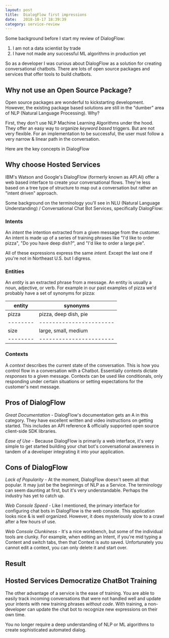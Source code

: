 ```yaml
---
layout: post
title:  DialogFlow first impressions
date:   2018-10-17 18:39:39
category: service-review
---
```


Some background before I start my review of DialogFlow:

1. I am not a data scientist by trade
2. I have not made any successful ML algorithms in production yet

So as a developer I was curious about DialogFlow as a solution for creating conversational chatbots. There are lots of open source packages and services that offer tools to build chatbots.

## Why not use an Open Source Package?

Open source packages are wonderful to kickstarting development. However, the existing package based solutions are still in the "dumber" area of NLP (Natural Language Processing). Why?

First, they don't use NLP Machine Learning Algorithms under the hood. They offer an easy way to organize _keyword based_ triggers. But are not very flexible. For an implementation to be successful, the user must follow a very narrow & linear path in the conversation.

Here are the key concepts in DialogFlow

## Why choose Hosted Services

IBM's Watson and Google's DialogFlow (formerly known as API.AI) offer a web based interface to create your conversational flows. They're less based on a tree type of structure to map out a conversation but rather an "intent driven" approach.

Some background on the terminology you'll see in NLU (Natural Language Understanding) / Conversational Chat Bot Services, specifically DialogFlow:

### Intents

An _intent_ the intention extracted from a given message from the customer. An intent is made up of a series of training phrases like "I'd like to order pizza", "Do you have deep dish?", and "I'd like to order a large pie".

All of these expressions express the same _intent_. Except the last one if you're not in Northeast U.S. but I digress.

### Entities

An _entity_ is an extracted phrase from a message. An entity is usually a noun, adjective, or verb. For example in our past examples of pizza we'd probably have a set of synonyms for pizza:


| entity | synonyms |
|--------|----------|
| pizza  | pizza, deep dish, pie |
|--------|-----------------------|
| size   | large, small, medium  |
|--------|-----------------------|

### Contexts

A _context_ describes the current state of the conversation. This is how you control flow in a conversation with a Chatbot. Essentially contexts dictate _responses_ to a given message. Contexts can be used like conditionals, only responding under certain situations or setting expectations for the customer's next message.

## Pros of DialogFlow

*Great Documentation -* DialogFlow's documentation gets an A in this category. They have excellent written and video instructions on getting started. This includes an API reference & officially supported open source client-side SDK libraries.

*Ease of Use -* Because DialogFlow is primarily a web interface, it's very simple to get started building your chat bot's conversational awareness in tandem of a developer integrating it into your application.

## Cons of DialogFlow

*Lack of Popularity -* At the moment, DialogFlow doesn't seem all that popular. It may just be the beginnings of NLP as a Service. The terminology can seem daunting at first, but it's very understandable. Perhaps the industry has yet to catch up.

*Web Console Speed -* Like I mentioned, the primary interface for configuring chat bots in DialogFlow is the web console. This application looks nice & is well organized. However, it does mysteriously slow to a crawl after a few hours of use.

*Web Console Clunkiness -* It's a nice workbench, but some of the individual tools are clunky. For example, when editing an Intent, if you're mid typing a Content and switch tabs, then that Context is auto saved. Unfortunately you cannot edit a context, you can only delete it and start over.

## Result





## Hosted Services Democratize ChatBot Training

The other advantage of a service is the ease of training. You are able to easily track incoming conversations that were not handled well and update your intents with new training phrases *without code*. With training, a non-developer can update the chat bot to recognize new expressions on their own time.

You no longer require a deep understanding of NLP or ML algorithms to create sophisticated automated dialog.

